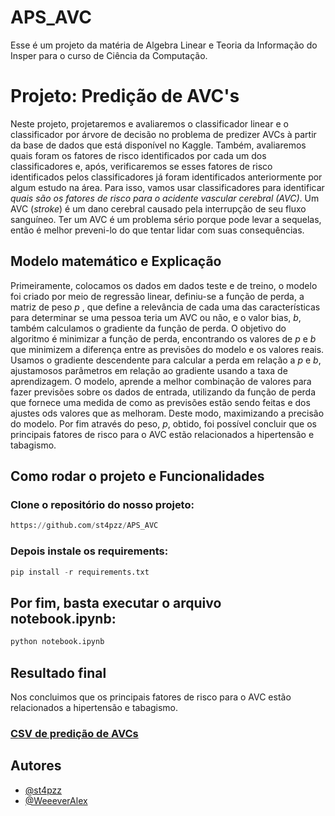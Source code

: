 # APS_AVC

Esse é um projeto da matéria de Algebra Linear e Teoria da Informação do Insper para o curso de Ciência da Computação.

# Projeto: Predição de AVC's

Neste projeto, projetaremos e avaliaremos o classificador linear e o classificador por árvore de decisão no problema de predizer AVCs à partir da base de dados que está disponível no Kaggle. Também, avaliaremos quais foram os fatores de risco identificados por cada um dos classificadores e, após, verificaremos se esses fatores de risco identificados pelos classificadores já foram identificados anteriormente por algum estudo na área. Para isso, vamos usar classificadores para identificar *quais são os fatores de risco para o acidente vascular cerebral (AVC)*. Um AVC (*stroke*) é um dano cerebral causado pela interrupção de seu fluxo sanguíneo. Ter um AVC é um problema sério porque pode levar a sequelas, então é melhor preveni-lo do que tentar lidar com suas consequências.



## Modelo matemático e Explicação

Primeiramente, colocamos os dados em dados teste e de treino, o modelo foi criado por meio de regressão linear, definiu-se a função de perda, a matriz de peso $p$ , que define a relevância de cada uma das características para determinar se uma pessoa teria um AVC ou não, e o valor bias, $b$, também calculamos o gradiente da função de perda. O objetivo do algoritmo é minimizar a função de perda, encontrando os valores de $p$ e $b$ que minimizem a diferença entre as previsões do modelo e os valores reais. Usamos o gradiente descendente para calcular a perda em relação a $p$ e $b$, ajustamosos parâmetros em relação ao gradiente usando a taxa de aprendizagem. O modelo, aprende a melhor combinação de valores para fazer previsões sobre os dados de entrada, utilizando da função de perda que fornece uma medida de como as previsões estão sendo feitas  e dos ajustes ods valores que as melhoram. Deste modo, maximizando a precisão do modelo. Por fim através do peso, $p$, obtido, foi possível concluir que os principais fatores de risco para o AVC estão relacionados a hipertensão e tabagismo. 

## Como rodar o projeto e Funcionalidades

### Clone o repositório do nosso projeto:

```py
https://github.com/st4pzz/APS_AVC
```

### Depois instale os requirements:

```py
pip install -r requirements.txt
```

## Por fim, basta executar o arquivo notebook.ipynb: 

```py
python notebook.ipynb
```

## Resultado final

Nos concluimos que os principais fatores de risco para o AVC estão relacionados a hipertensão e tabagismo.

### [CSV de predição de AVCs](https://github.com/st4pzz/APS_AVC/blob/main/healthcare-dataset-stroke-data.csv)

## Autores

- [@st4pzz](https://github.com/st4pzz)
- [@WeeeverAlex](https://github.com/WeeeverAlex)
